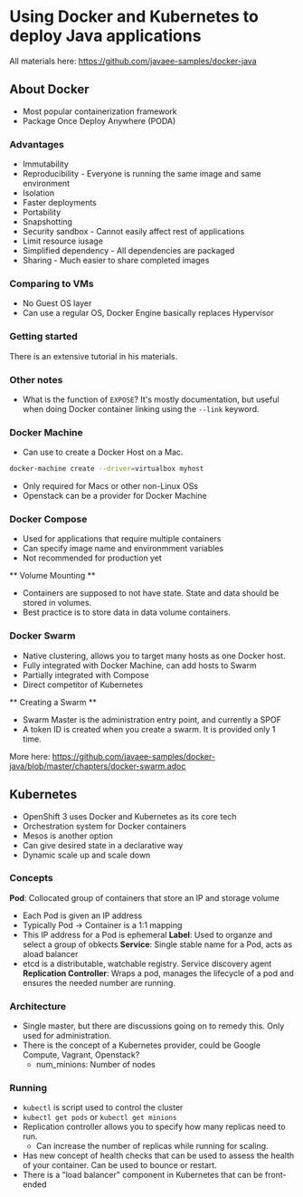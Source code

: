 # Using Docker and Kubernetes to deploy Java applications

All materials here: https://github.com/javaee-samples/docker-java

## About Docker

* Most popular containerization framework
* Package Once Deploy Anywhere (PODA)

### Advantages

* Immutability
* Reproducibility - Everyone is running the same image and same environment
* Isolation
* Faster deployments
* Portability
* Snapshotting
* Security sandbox - Cannot easily affect rest of applications
* Limit resource iusage
* Simplified dependency - All dependencies are packaged
* Sharing - Much easier to share completed images

### Comparing to VMs

* No Guest OS layer
* Can use a regular OS, Docker Engine basically replaces Hypervisor

### Getting started

There is an extensive tutorial in his materials.

### Other notes

* What is the function of `EXPOSE`? It's mostly documentation, but useful when doing Docker container linking using the `--link` keyword.

### Docker Machine

* Can use to create a Docker Host on a Mac.
```bash
docker-machine create --driver=virtualbox myhost
```
* Only required for Macs or other non-Linux OSs
* Openstack can be a provider for Docker Machine

### Docker Compose

* Used for applications that require multiple containers
* Can specify image name and environmment variables
* Not recommended for production yet

** Volume Mounting **

* Containers are supposed to not have state. State and data should be stored in volumes.
* Best practice is to store data in data volume containers.

### Docker Swarm

* Native clustering, allows you to target many hosts as one Docker host.
* Fully integrated with Docker Machine, can add hosts to Swarm
* Partially integrated with Compose
* Direct competitor of Kubernetes

** Creating a Swarm **

* Swarm Master is the administration entry point, and currently a SPOF
* A token ID is created when you create a swarm. It is provided only 1 time.

More here: https://github.com/javaee-samples/docker-java/blob/master/chapters/docker-swarm.adoc


## Kubernetes

* OpenShift 3 uses Docker and Kubernetes as its core tech
* Orchestration system for Docker containers
* Mesos is another option
* Can give desired state in a declarative way
* Dynamic scale up and scale down

### Concepts

**Pod**: Collocated group of containers that store an IP and storage volume
* Each Pod is given an IP address
* Typically Pod -> Container is a 1:1 mapping
* This IP address for a Pod is ephemeral
**Label**: Used to organze and select a group of obkects
**Service**: Single stable name for a Pod, acts as aload balancer
* etcd is a distributable, watchable registry. Service discovery agent
**Replication Controller**: Wraps a pod, manages the lifecycle of a pod and ensures the needed number are running.

### Architecture

* Single master, but there are discussions going on to remedy this. Only used for administration.
* There is the concept of a Kubernetes provider, could be Google Compute, Vagrant, Openstack?
  * num_minions: Number of nodes

### Running
* `kubectl` is script used to control the cluster
* `kubectl get pods` or `kubectl get minions`
* Replication controller allows you to specify how many replicas need to run.
  * Can increase the number of replicas while running for scaling.
* Has new concept of health checks that can be used to assess the health of your container. Can be used to bounce or restart.
* There is a "load balancer" component in Kubernetes that can be front-ended
